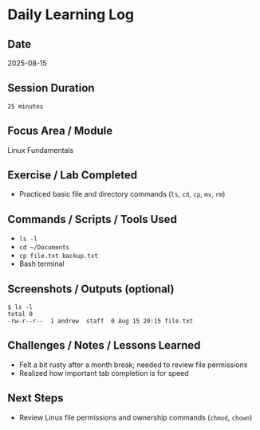 # Daily Learning Log

## Date
2025-08-15

## Session Duration
`25 minutes`

## Focus Area / Module
Linux Fundamentals

## Exercise / Lab Completed
- Practiced basic file and directory commands (`ls`, `cd`, `cp`, `mv`, `rm`)

## Commands / Scripts / Tools Used
- `ls -l`
- `cd ~/Documents`
- `cp file.txt backup.txt`
- Bash terminal

## Screenshots / Outputs (optional)
```
$ ls -l
total 0
-rw-r--r--  1 andrew  staff  0 Aug 15 20:15 file.txt
```

## Challenges / Notes / Lessons Learned
- Felt a bit rusty after a month break; needed to review file permissions
- Realized how important tab completion is for speed

## Next Steps
- Review Linux file permissions and ownership commands (`chmod`, `chown`)